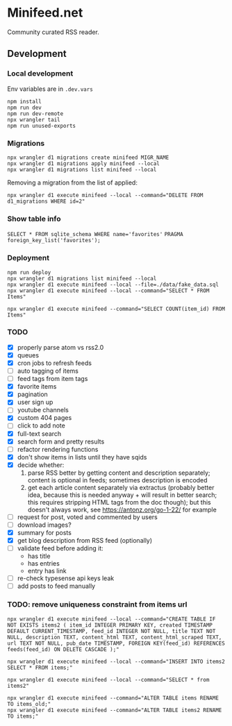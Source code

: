 # Minifeed.net

Community curated RSS reader.

## Development

### Local development

Env variables are in `.dev.vars`

```
npm install
npm run dev
npm run dev-remote
npx wrangler tail
npm run unused-exports
```

### Migrations

```
npx wrangler d1 migrations create minifeed MIGR_NAME
npx wrangler d1 migrations apply minifeed --local
npx wrangler d1 migrations list minifeed --local
```

Removing a migration from the list of applied:

```
npx wrangler d1 execute minifeed --local --command="DELETE FROM d1_migrations WHERE id=2"
```

### Show table info

`SELECT * FROM sqlite_schema WHERE name='favorites'`
`PRAGMA foreign_key_list('favorites');`

### Deployment

```
npm run deploy
npx wrangler d1 migrations list minifeed --local
npx wrangler d1 execute minifeed --local --file=./data/fake_data.sql
npx wrangler d1 execute minifeed --local --command="SELECT * FROM Items"

npx wrangler d1 execute minifeed --command="SELECT COUNT(item_id) FROM Items"
```

### TODO
- [x] properly parse atom vs rss2.0
- [x] queues
- [x] cron jobs to refresh feeds
- [ ] auto tagging of items
- [ ] feed tags from item tags
- [x] favorite items
- [x] pagination
- [x] user sign up
- [ ] youtube channels
- [x] custom 404 pages
- [ ] click to add note
- [x] full-text search
- [x] search form and pretty results
- [ ] refactor rendering functions
- [x] don't show items in lists until they have sqids
- [x] decide whether:
    1. parse RSS better by getting content and description separately; content is optional in feeds; sometimes description is encoded
    2. get each article content separately via extractus (probably better idea, because this is needed anyway + will result in better search; this requires stripping HTML tags from the doc though); but this doesn't always work, see https://antonz.org/go-1-22/ for example
- [ ] request for post, voted and commented by users
- [ ] download images?
- [x] summary for posts
- [x] get blog description from RSS feed (optionally)
- [ ] validate feed before adding it:
  - has title
  - has entries
  - entry has link
- [ ] re-check typesense api keys leak
- [ ] add posts to feed manually

### TODO: remove uniqueness constraint from items url

```
npx wrangler d1 execute minifeed --local --command="CREATE TABLE IF NOT EXISTS items2 ( item_id INTEGER PRIMARY KEY, created TIMESTAMP DEFAULT CURRENT_TIMESTAMP, feed_id INTEGER NOT NULL, title TEXT NOT NULL, description TEXT, content_html TEXT, content_html_scraped TEXT, url TEXT NOT NULL, pub_date TIMESTAMP, FOREIGN KEY(feed_id) REFERENCES feeds(feed_id) ON DELETE CASCADE );"

npx wrangler d1 execute minifeed --local --command="INSERT INTO items2 SELECT * FROM items;"

npx wrangler d1 execute minifeed --local --command="SELECT * from items2"

npx wrangler d1 execute minifeed --command="ALTER TABLE items RENAME TO items_old;"
npx wrangler d1 execute minifeed --command="ALTER TABLE items2 RENAME TO items;"
```

